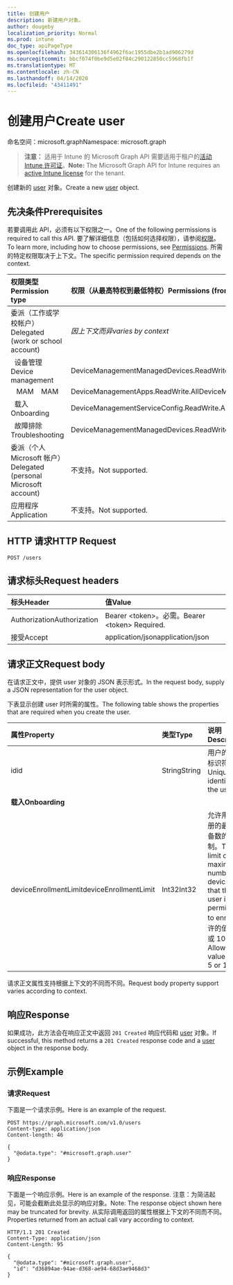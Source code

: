 ```yaml
---
title: 创建用户
description: 新建用户对象。
author: dougeby
localization_priority: Normal
ms.prod: intune
doc_type: apiPageType
ms.openlocfilehash: 343614306136f4962f6ac1955dbe2b1ad906279d
ms.sourcegitcommit: bbcf074f0be9d5e02f84c290122850cc5968fb1f
ms.translationtype: MT
ms.contentlocale: zh-CN
ms.lasthandoff: 04/14/2020
ms.locfileid: "43411491"
---
```

# <a name="create-user"></a><span data-ttu-id="97b2b-103">创建用户</span><span class="sxs-lookup"><span data-stu-id="97b2b-103">Create user</span></span>

<span data-ttu-id="97b2b-104">命名空间：microsoft.graph</span><span class="sxs-lookup"><span data-stu-id="97b2b-104">Namespace: microsoft.graph</span></span>

> <span data-ttu-id="97b2b-105">**注意：** 适用于 Intune 的 Microsoft Graph API 需要适用于租户的[活动 Intune 许可证](https://go.microsoft.com/fwlink/?linkid=839381)。</span><span class="sxs-lookup"><span data-stu-id="97b2b-105">**Note:** The Microsoft Graph API for Intune requires an [active Intune license](https://go.microsoft.com/fwlink/?linkid=839381) for the tenant.</span></span>

<span data-ttu-id="97b2b-106">创建新的 [user](../resources/intune-shared-user.md) 对象。</span><span class="sxs-lookup"><span data-stu-id="97b2b-106">Create a new [user](../resources/intune-shared-user.md) object.</span></span>

## <a name="prerequisites"></a><span data-ttu-id="97b2b-107">先决条件</span><span class="sxs-lookup"><span data-stu-id="97b2b-107">Prerequisites</span></span>
<span data-ttu-id="97b2b-108">若要调用此 API，必须有以下权限之一。</span><span class="sxs-lookup"><span data-stu-id="97b2b-108">One of the following permissions is required to call this API.</span></span> <span data-ttu-id="97b2b-109">要了解详细信息（包括如何选择权限），请参阅[权限](/graph/permissions-reference)。</span><span class="sxs-lookup"><span data-stu-id="97b2b-109">To learn more, including how to choose permissions, see [Permissions](/graph/permissions-reference).</span></span>  <span data-ttu-id="97b2b-110">所需的特定权限取决于上下文。</span><span class="sxs-lookup"><span data-stu-id="97b2b-110">The specific permission required depends on the context.</span></span>

|<span data-ttu-id="97b2b-111">权限类型</span><span class="sxs-lookup"><span data-stu-id="97b2b-111">Permission type</span></span>|<span data-ttu-id="97b2b-112">权限（从最高特权到最低特权）</span><span class="sxs-lookup"><span data-stu-id="97b2b-112">Permissions (from most to least privileged)</span></span>|
|:---|:---|
|<span data-ttu-id="97b2b-113">委派（工作或学校帐户）</span><span class="sxs-lookup"><span data-stu-id="97b2b-113">Delegated (work or school account)</span></span>| <span data-ttu-id="97b2b-114">_因上下文而异_</span><span class="sxs-lookup"><span data-stu-id="97b2b-114">_varies by context_</span></span> |
| <span data-ttu-id="97b2b-115">&nbsp;&nbsp;设备管理</span><span class="sxs-lookup"><span data-stu-id="97b2b-115">&nbsp; &nbsp; Device management</span></span> | <span data-ttu-id="97b2b-116">DeviceManagementManagedDevices.ReadWrite.All</span><span class="sxs-lookup"><span data-stu-id="97b2b-116">DeviceManagementManagedDevices.ReadWrite.All</span></span> |
| <span data-ttu-id="97b2b-117">&nbsp;&nbsp; MAM</span><span class="sxs-lookup"><span data-stu-id="97b2b-117">&nbsp; &nbsp; MAM</span></span> | <span data-ttu-id="97b2b-118">DeviceManagementApps.ReadWrite.All</span><span class="sxs-lookup"><span data-stu-id="97b2b-118">DeviceManagementApps.ReadWrite.All</span></span> |
| <span data-ttu-id="97b2b-119">&nbsp;&nbsp;载入</span><span class="sxs-lookup"><span data-stu-id="97b2b-119">&nbsp; &nbsp; Onboarding</span></span> | <span data-ttu-id="97b2b-120">DeviceManagementServiceConfig.ReadWrite.All</span><span class="sxs-lookup"><span data-stu-id="97b2b-120">DeviceManagementServiceConfig.ReadWrite.All</span></span> |
| <span data-ttu-id="97b2b-121">&nbsp;&nbsp;故障排除</span><span class="sxs-lookup"><span data-stu-id="97b2b-121">&nbsp; &nbsp; Troubleshooting</span></span> | <span data-ttu-id="97b2b-122">DeviceManagementManagedDevices.ReadWrite.All</span><span class="sxs-lookup"><span data-stu-id="97b2b-122">DeviceManagementManagedDevices.ReadWrite.All</span></span> |
|<span data-ttu-id="97b2b-123">委派（个人 Microsoft 帐户）</span><span class="sxs-lookup"><span data-stu-id="97b2b-123">Delegated (personal Microsoft account)</span></span>|<span data-ttu-id="97b2b-124">不支持。</span><span class="sxs-lookup"><span data-stu-id="97b2b-124">Not supported.</span></span>|
|<span data-ttu-id="97b2b-125">应用程序</span><span class="sxs-lookup"><span data-stu-id="97b2b-125">Application</span></span>|<span data-ttu-id="97b2b-126">不支持。</span><span class="sxs-lookup"><span data-stu-id="97b2b-126">Not supported.</span></span>|

## <a name="http-request"></a><span data-ttu-id="97b2b-127">HTTP 请求</span><span class="sxs-lookup"><span data-stu-id="97b2b-127">HTTP Request</span></span>
<!-- {
  "blockType": "ignored"
}
-->
``` http
POST /users
```

## <a name="request-headers"></a><span data-ttu-id="97b2b-128">请求标头</span><span class="sxs-lookup"><span data-stu-id="97b2b-128">Request headers</span></span>
|<span data-ttu-id="97b2b-129">标头</span><span class="sxs-lookup"><span data-stu-id="97b2b-129">Header</span></span>|<span data-ttu-id="97b2b-130">值</span><span class="sxs-lookup"><span data-stu-id="97b2b-130">Value</span></span>|
|:---|:---|
|<span data-ttu-id="97b2b-131">Authorization</span><span class="sxs-lookup"><span data-stu-id="97b2b-131">Authorization</span></span>|<span data-ttu-id="97b2b-132">Bearer &lt;token&gt;。必需。</span><span class="sxs-lookup"><span data-stu-id="97b2b-132">Bearer &lt;token&gt; Required.</span></span>|
|<span data-ttu-id="97b2b-133">接受</span><span class="sxs-lookup"><span data-stu-id="97b2b-133">Accept</span></span>|<span data-ttu-id="97b2b-134">application/json</span><span class="sxs-lookup"><span data-stu-id="97b2b-134">application/json</span></span>|

## <a name="request-body"></a><span data-ttu-id="97b2b-135">请求正文</span><span class="sxs-lookup"><span data-stu-id="97b2b-135">Request body</span></span>
<span data-ttu-id="97b2b-136">在请求正文中，提供 user 对象的 JSON 表示形式。</span><span class="sxs-lookup"><span data-stu-id="97b2b-136">In the request body, supply a JSON representation for the user object.</span></span>

<span data-ttu-id="97b2b-137">下表显示创建 user 时所需的属性。</span><span class="sxs-lookup"><span data-stu-id="97b2b-137">The following table shows the properties that are required when you create the user.</span></span>

|<span data-ttu-id="97b2b-138">属性</span><span class="sxs-lookup"><span data-stu-id="97b2b-138">Property</span></span>|<span data-ttu-id="97b2b-139">类型</span><span class="sxs-lookup"><span data-stu-id="97b2b-139">Type</span></span>|<span data-ttu-id="97b2b-140">说明</span><span class="sxs-lookup"><span data-stu-id="97b2b-140">Description</span></span>|
|:---|:---|:---|
|<span data-ttu-id="97b2b-141">id</span><span class="sxs-lookup"><span data-stu-id="97b2b-141">id</span></span>|<span data-ttu-id="97b2b-142">String</span><span class="sxs-lookup"><span data-stu-id="97b2b-142">String</span></span>|<span data-ttu-id="97b2b-143">用户的唯一标识符。</span><span class="sxs-lookup"><span data-stu-id="97b2b-143">Unique identifier of the user.</span></span>|
|<span data-ttu-id="97b2b-144">**载入**</span><span class="sxs-lookup"><span data-stu-id="97b2b-144">**Onboarding**</span></span>|
|<span data-ttu-id="97b2b-145">deviceEnrollmentLimit</span><span class="sxs-lookup"><span data-stu-id="97b2b-145">deviceEnrollmentLimit</span></span>|<span data-ttu-id="97b2b-146">Int32</span><span class="sxs-lookup"><span data-stu-id="97b2b-146">Int32</span></span>|<span data-ttu-id="97b2b-147">允许用户注册的最大设备数的限制。</span><span class="sxs-lookup"><span data-stu-id="97b2b-147">The limit on the maximum number of devices that the user is permitted to enroll.</span></span> <span data-ttu-id="97b2b-148">允许的值为 5 或 1000。</span><span class="sxs-lookup"><span data-stu-id="97b2b-148">Allowed values are 5 or 1000.</span></span>|

<span data-ttu-id="97b2b-149">请求正文属性支持根据上下文的不同而不同。</span><span class="sxs-lookup"><span data-stu-id="97b2b-149">Request body property support varies according to context.</span></span>

## <a name="response"></a><span data-ttu-id="97b2b-150">响应</span><span class="sxs-lookup"><span data-stu-id="97b2b-150">Response</span></span>
<span data-ttu-id="97b2b-151">如果成功，此方法会在响应正文中返回 `201 Created` 响应代码和 [user](../resources/intune-shared-user.md) 对象。</span><span class="sxs-lookup"><span data-stu-id="97b2b-151">If successful, this method returns a `201 Created` response code and a [user](../resources/intune-shared-user.md) object in the response body.</span></span>

## <a name="example"></a><span data-ttu-id="97b2b-152">示例</span><span class="sxs-lookup"><span data-stu-id="97b2b-152">Example</span></span>

### <a name="request"></a><span data-ttu-id="97b2b-153">请求</span><span class="sxs-lookup"><span data-stu-id="97b2b-153">Request</span></span>
<span data-ttu-id="97b2b-154">下面是一个请求示例。</span><span class="sxs-lookup"><span data-stu-id="97b2b-154">Here is an example of the request.</span></span>

``` http
POST https://graph.microsoft.com/v1.0/users
Content-type: application/json
Content-length: 46

{
  "@odata.type": "#microsoft.graph.user"
}
```

### <a name="response"></a><span data-ttu-id="97b2b-155">响应</span><span class="sxs-lookup"><span data-stu-id="97b2b-155">Response</span></span>
<span data-ttu-id="97b2b-156">下面是一个响应示例。</span><span class="sxs-lookup"><span data-stu-id="97b2b-156">Here is an example of the response.</span></span> <span data-ttu-id="97b2b-157">注意：为简洁起见，可能会截断此处显示的响应对象。</span><span class="sxs-lookup"><span data-stu-id="97b2b-157">Note: The response object shown here may be truncated for brevity.</span></span> <span data-ttu-id="97b2b-158">从实际调用返回的属性根据上下文的不同而不同。</span><span class="sxs-lookup"><span data-stu-id="97b2b-158">Properties returned from an actual call vary according to context.</span></span>

``` http
HTTP/1.1 201 Created
Content-Type: application/json
Content-Length: 95

{
  "@odata.type": "#microsoft.graph.user",
  "id": "d36894ae-94ae-d368-ae94-68d3ae9468d3"
}
```






